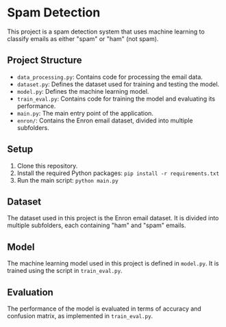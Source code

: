 # Spam Detection

This project is a spam detection system that uses machine learning to classify emails as either "spam" or "ham" (not spam).

## Project Structure

- `data_processing.py`: Contains code for processing the email data.
- `dataset.py`: Defines the dataset used for training and testing the model.
- `model.py`: Defines the machine learning model.
- `train_eval.py`: Contains code for training the model and evaluating its performance.
- `main.py`: The main entry point of the application.
- `enron/`: Contains the Enron email dataset, divided into multiple subfolders.

## Setup

1. Clone this repository.
2. Install the required Python packages: `pip install -r requirements.txt`
3. Run the main script: `python main.py`

## Dataset

The dataset used in this project is the Enron email dataset. It is divided into multiple subfolders, each containing "ham" and "spam" emails.

## Model

The machine learning model used in this project is defined in `model.py`. It is trained using the script in `train_eval.py`.

## Evaluation

The performance of the model is evaluated in terms of accuracy and confusion matrix, as implemented in `train_eval.py`.